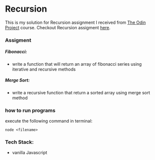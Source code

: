# Recursion

This is my solution for Recursion assignment I received from [The Odin Project](https://www.theodinproject.com) course. Checkout Recursion assigment [here](https://www.theodinproject.com/lessons/javascript-recursive-methods).

### Assigment

##### Fibonacci: 
- write a function that will return an array of fibonacci series using iterative and recursive methods

##### Merge Sort:
- write a recursive function that return a sorted array using merge sort method

### how to run programs

execute the following command in terminal:
```
node <filename> 
```

### Tech Stack:

- vanilla Javascript
